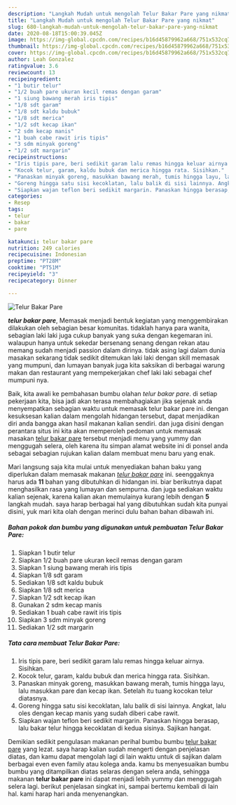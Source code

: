 ```yaml
---
description: "Langkah Mudah untuk mengolah Telur Bakar Pare yang nikmat"
title: "Langkah Mudah untuk mengolah Telur Bakar Pare yang nikmat"
slug: 680-langkah-mudah-untuk-mengolah-telur-bakar-pare-yang-nikmat
date: 2020-08-18T15:00:39.045Z
image: https://img-global.cpcdn.com/recipes/b16d45879962a668/751x532cq70/telur-bakar-pare-foto-resep-utama.jpg
thumbnail: https://img-global.cpcdn.com/recipes/b16d45879962a668/751x532cq70/telur-bakar-pare-foto-resep-utama.jpg
cover: https://img-global.cpcdn.com/recipes/b16d45879962a668/751x532cq70/telur-bakar-pare-foto-resep-utama.jpg
author: Leah Gonzalez
ratingvalue: 3.6
reviewcount: 13
recipeingredient:
- "1 butir telur"
- "1/2 buah pare ukuran kecil remas dengan garam"
- "1 siung bawang merah iris tipis"
- "1/8 sdt garam"
- "1/8 sdt kaldu bubuk"
- "1/8 sdt merica"
- "1/2 sdt kecap ikan"
- "2 sdm kecap manis"
- "1 buah cabe rawit iris tipis"
- "3 sdm minyak goreng"
- "1/2 sdt margarin"
recipeinstructions:
- "Iris tipis pare, beri sedikit garam lalu remas hingga keluar airnya. Sisihkan."
- "Kocok telur, garam, kaldu bubuk dan merica hingga rata. Sisihkan."
- "Panaskan minyak goreng, masukkan bawang merah, tumis hingga layu, lalu masukkan pare dan kecap ikan. Setelah itu tuang kocokan telur diatasnya."
- "Goreng hingga satu sisi kecoklatan, lalu balik di sisi lainnya. Angkat, lalu oles dengan kecap manis yang sudah diberi cabe rawit."
- "Siapkan wajan teflon beri sedikit margarin. Panaskan hingga berasap, lalu bakar telur hingga kecoklatan di kedua sisinya. Sajikan hangat."
categories:
- Resep
tags:
- telur
- bakar
- pare

katakunci: telur bakar pare 
nutrition: 249 calories
recipecuisine: Indonesian
preptime: "PT28M"
cooktime: "PT51M"
recipeyield: "3"
recipecategory: Dinner

---
```



![Telur Bakar Pare](https://img-global.cpcdn.com/recipes/b16d45879962a668/751x532cq70/telur-bakar-pare-foto-resep-utama.jpg)

<b><i>telur bakar pare</i></b>, Memasak menjadi bentuk kegiatan yang menggembirakan dilakukan oleh sebagian besar komunitas. tidaklah hanya para wanita, sebagian laki laki juga cukup banyak yang suka dengan kegemaran ini. walaupun hanya untuk sekedar bersenang senang dengan rekan atau memang sudah menjadi passion dalam dirinya. tidak asing lagi dalam dunia masakan sekarang tidak sedikit ditemukan laki laki dengan skill memasak yang mumpuni, dan lumayan banyak juga kita saksikan di berbagai warung makan dan restaurant yang mempekerjakan chef laki laki sebagai chef mumpuni nya.



Baik, kita awali ke pembahasan bumbu olahan <i>telur bakar pare</i>. di setiap pekerjaan kita, bisa jadi akan terasa membahagiakan jika sejenak anda menyempatkan sebagian waktu untuk memasak telur bakar pare ini. dengan kesuksesan kalian dalam mengolah hidangan tersebut, dapat menjadikan diri anda bangga akan hasil makanan kalian sendiri. dan juga disini dengan perantara situs ini kita akan memperoleh pedoman untuk memasak masakan <u>telur bakar pare</u> tersebut menjadi menu yang yummy dan menggugah selera, oleh karena itu simpan alamat website ini di ponsel anda sebagai sebagian rujukan kalian dalam membuat menu baru yang enak.


Mari langsung saja kita mulai untuk menyediakan bahan baku yang diperlukan dalam memasak makanan <u><i>telur bakar pare</i></u> ini. seenggaknya harus ada <b>11</b> bahan yang dibutuhkan di hidangan ini. biar berikutnya dapat menghasilkan rasa yang lumayan dan sempurna. dan juga sediakan waktu kalian sejenak, karena kalian akan memulainya kurang lebih dengan <b>5</b> langkah mudah. saya harap berbagai hal yang dibutuhkan sudah kita punyai disini, yuk mari kita olah dengan merinci dulu bahan bahan dibawah ini.

<!--inarticleads1-->

##### Bahan pokok dan bumbu yang digunakan untuk pembuatan Telur Bakar Pare:

1. Siapkan 1 butir telur
1. Siapkan 1/2 buah pare ukuran kecil remas dengan garam
1. Siapkan 1 siung bawang merah iris tipis
1. Siapkan 1/8 sdt garam
1. Sediakan 1/8 sdt kaldu bubuk
1. Siapkan 1/8 sdt merica
1. Siapkan 1/2 sdt kecap ikan
1. Gunakan 2 sdm kecap manis
1. Sediakan 1 buah cabe rawit iris tipis
1. Siapkan 3 sdm minyak goreng
1. Sediakan 1/2 sdt margarin




<!--inarticleads2-->

##### Tata cara membuat Telur Bakar Pare:

1. Iris tipis pare, beri sedikit garam lalu remas hingga keluar airnya. Sisihkan.
1. Kocok telur, garam, kaldu bubuk dan merica hingga rata. Sisihkan.
1. Panaskan minyak goreng, masukkan bawang merah, tumis hingga layu, lalu masukkan pare dan kecap ikan. Setelah itu tuang kocokan telur diatasnya.
1. Goreng hingga satu sisi kecoklatan, lalu balik di sisi lainnya. Angkat, lalu oles dengan kecap manis yang sudah diberi cabe rawit.
1. Siapkan wajan teflon beri sedikit margarin. Panaskan hingga berasap, lalu bakar telur hingga kecoklatan di kedua sisinya. Sajikan hangat.




Demikian sedikit pengulasan makanan perihal bumbu bumbu <u>telur bakar pare</u> yang lezat. saya harap kalian sudah mengerti dengan penjelasan diatas, dan kamu dapat mengolah lagi di lain waktu untuk di sajikan dalam berbagai even even family atau kolega anda. kamu bs menyesuaikan bumbu bumbu yang ditampilkan diatas selaras dengan selera anda, sehingga makanan <b>telur bakar pare</b> ini dapat menjadi lebih yummy dan menggugah selera lagi. berikut penjelasan singkat ini, sampai bertemu kembali di lain hal. kami harap hari anda menyenangkan.
